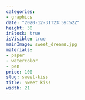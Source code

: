 ```yaml
---
categories:
- graphics
date: "2020-12-31T23:59:52Z"
height: 30
inStock: true
isVisible: true
mainImage: sweet_dreams.jpg
materials:
- paper
- watercolor
- pen
price: 100
slug: sweet-kiss
title: Sweet kiss
width: 21
---
```


